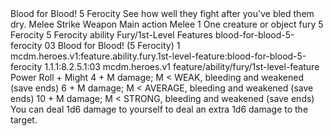 <ability>
  <name>Blood for Blood!</name>
  <cost>5 Ferocity</cost>
  <flavor>See how well they fight after you&apos;ve bled them dry.</flavor>
  <keywords>
    <keyword>Melee</keyword>
    <keyword>Strike</keyword>
    <keyword>Weapon</keyword>
  </keywords>
  <type>Main action</type>
  <distance>Melee 1</distance>
  <target>One creature or object</target>
  <metadata>
    <class>fury</class>
    <cost>5 Ferocity</cost>
    <cost_amount>5</cost_amount>
    <cost_resource>Ferocity</cost_resource>
    <feature_type>ability</feature_type>
    <file_dpath>Fury/1st-Level Features</file_dpath>
    <item_id>blood-for-blood-5-ferocity</item_id>
    <item_index>03</item_index>
    <item_name>Blood for Blood! (5 Ferocity)</item_name>
    <level>1</level>
    <scc>mcdm.heroes.v1:feature.ability.fury.1st-level-feature:blood-for-blood-5-ferocity</scc>
    <scdc>1.1.1:8.2.5.1:03</scdc>
    <source>mcdm.heroes.v1</source>
    <type>feature/ability/fury/1st-level-feature</type>
  </metadata>
  <effects>
    <effect type="roll">
      <roll>Power Roll + Might</roll>
      <t1>4 + M damage; M &lt; WEAK, bleeding and weakened (save ends)</t1>
      <t2>6 + M damage; M &lt; AVERAGE, bleeding and weakened (save ends)</t2>
      <t3>10 + M damage; M &lt; STRONG, bleeding and weakened (save ends)</t3>
    </effect>
    <effect type="mundane">You can deal 1d6 damage to yourself to deal an extra 1d6 damage to the target.</effect>
  </effects>
</ability>
